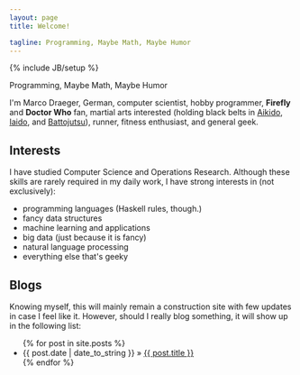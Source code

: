 ```yaml
---
layout: page
title: Welcome!

tagline: Programming, Maybe Math, Maybe Humor
---
```

{% include JB/setup %}

Programming, Maybe Math, Maybe Humor

I'm Marco Draeger, German, computer scientist, hobby programmer, 
__Firefly__ and __Doctor Who__ fan, 
martial arts interested (holding black belts in 
[Aikido](http://en.wikipedia.org/wiki/Aikido), 
[Iaido](http://en.wikipedia.org/wiki/Iaido), and 
[Battojutsu](http://en.wikipedia.org/wiki/Battojutsu)),
runner, fitness enthusiast, and general geek.

Interests
---------

I have studied Computer Science and Operations Research. Although these skills are rarely required
in my daily work, I have strong interests in (not exclusively):

-   programming languages (Haskell rules, though.)
-   fancy data structures
-   machine learning and applications
-   big data (just because it is fancy)
-   natural language processing
-   everything else that's geeky

Blogs
-----

Knowing myself, this will mainly remain a construction site with few updates in case I feel like it. 
However, should I really blog something, it will show up in the following list:

<ul class="posts">
  {% for post in site.posts %}
    <li><span>{{ post.date | date_to_string }}</span> &raquo; <a href="{{ BASE_PATH }}{{ post.url }}">{{ post.title }}</a></li>
  {% endfor %}
</ul>


